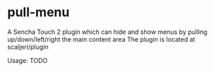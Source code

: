 pull-menu
=========

A Sencha Touch 2 plugin which can hide and show menus by pulling up/down/left/right the main content area
The plugin is located at scaljeri/plugin

Usage: TODO
